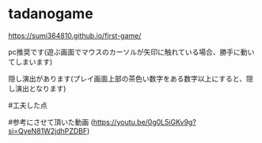 # tadanogame

https://sumi364810.github.io/first-game/

pc推奨です(遊ぶ画面でマウスのカーソルが矢印に触れている場合、勝手に動いてしまいます)

隠し演出があります(プレイ画面上部の茶色い数字をある数字以上にすると、隠し演出となります)



#工夫した点




#参考にさせて頂いた動画
(https://youtu.be/0g0L5iGKv9g?si=QyeN81W2jdhPZDBF)
